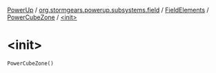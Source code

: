 [PowerUp](../../../index.md) / [org.stormgears.powerup.subsystems.field](../../index.md) / [FieldElements](../index.md) / [PowerCubeZone](index.md) / [&lt;init&gt;](./-init-.md)

# &lt;init&gt;

`PowerCubeZone()`